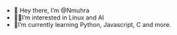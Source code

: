 - 👋 Hey there, I’m @Nmuhra
- 🧑‍💻I’m interested in Linux and AI
- 🐍I’m currently learning Python, Javascript, C and more.
<!--
**Nmuhra/Nmuhra** is a ✨ _special_ ✨ repository because its `README.md` (this file) appears on your GitHub profile.

Here are some ideas to get you started:

- 🔭 I’m currently working on ...
- 🌱 I’m currently learning ...
- 👯 I’m looking to collaborate on ...
- 🤔 I’m looking for help with ...
- 💬 Ask me about ...
- 📫 How to reach me: ...
- 😄 Pronouns: ...
- ⚡ Fun fact: ...
-->

